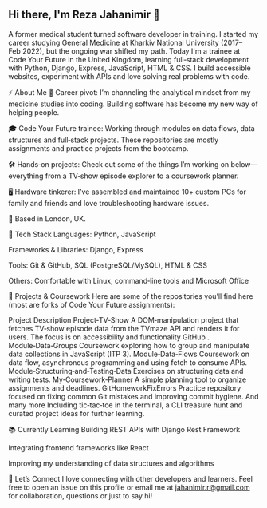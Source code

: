 ## Hi there, I'm Reza Jahanimir 👋
A former medical student turned software developer in training. I started my career studying General Medicine at Kharkiv National University (2017–Feb 2022), but the ongoing war shifted my path. Today I'm a trainee at Code Your Future in the United Kingdom, learning full‑stack development with Python, Django, Express, JavaScript, HTML & CSS. I build accessible websites, experiment with APIs and love solving real problems with code.

⚡ About Me
🧠 Career pivot: I’m channeling the analytical mindset from my medicine studies into coding. Building software has become my new way of helping people.

🎓 Code Your Future trainee: Working through modules on data flows, data structures and full‑stack projects. These repositories are mostly assignments and practice projects from the bootcamp.

🛠 Hands‑on projects: Check out some of the things I’m working on below—everything from a TV‑show episode explorer to a coursework planner.

🖥 Hardware tinkerer: I’ve assembled and maintained 10+ custom PCs for family and friends and love troubleshooting hardware issues.

📍 Based in London, UK.

🔧 Tech Stack
Languages: Python, JavaScript

Frameworks & Libraries: Django, Express

Tools: Git & GitHub, SQL (PostgreSQL/MySQL), HTML & CSS

Others: Comfortable with Linux, command‑line tools and Microsoft Office

🚀 Projects & Coursework
Here are some of the repositories you’ll find here (most are forks of Code Your Future assignments):

Project	Description
Project‑TV‑Show	A DOM‑manipulation project that fetches TV‑show episode data from the TVmaze API and renders it for users. The focus is on accessibility and functionality
GitHub
.
Module‑Data‑Groups	Coursework exploring how to group and manipulate data collections in JavaScript (ITP 3).
Module‑Data‑Flows	Coursework on data flow, asynchronous programming and using fetch to consume APIs.
Module‑Structuring‑and‑Testing‑Data	Exercises on structuring data and writing tests.
My‑Coursework‑Planner	A simple planning tool to organize assignments and deadlines.
GitHomeworkFixErrors	Practice repository focused on fixing common Git mistakes and improving commit hygiene.
And many more	Including tic‑tac‑toe in the terminal, a CLI treasure hunt and curated project ideas for further learning.

📚 Currently Learning
Building REST APIs with Django Rest Framework

Integrating frontend frameworks like React

Improving my understanding of data structures and algorithms

💬 Let’s Connect
I love connecting with other developers and learners. Feel free to open an issue on this profile or email me at jahanimir.r@gmail.com for collaboration, questions or just to say hi!

<!-- **Reza-Jahanimir/Reza-Jahanimir** is a ✨ _special_ ✨ repository because its `README.md` (this file) appears on your GitHub profile. -->

<!--
**Reza-Jahanimir/Reza-Jahanimir** is a ✨ _special_ ✨ repository because its `README.md` (this file) appears on your GitHub profile.

Here are some ideas to get you started:

- 🔭 I’m currently working on ...
- 🌱 I’m currently learning ...
- 👯 I’m looking to collaborate on ...
- 🤔 I’m looking for help with ...
- 💬 Ask me about ...
- 📫 How to reach me: ...
- 😄 Pronouns: ...
- ⚡ Fun fact: ...
-->
